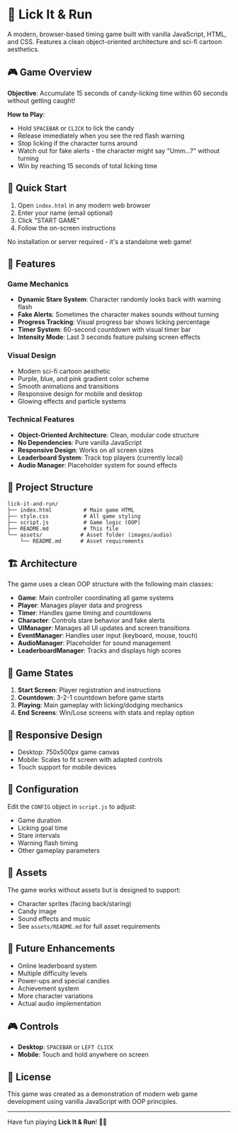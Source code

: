 # 🍭 Lick It & Run

A modern, browser-based timing game built with vanilla JavaScript, HTML, and CSS. Features a clean object-oriented architecture and sci-fi cartoon aesthetics.

## 🎮 Game Overview

**Objective**: Accumulate 15 seconds of candy-licking time within 60 seconds without getting caught!

**How to Play**:
- Hold `SPACEBAR` or `CLICK` to lick the candy
- Release immediately when you see the red flash warning
- Stop licking if the character turns around
- Watch out for fake alerts - the character might say "Umm...?" without turning
- Win by reaching 15 seconds of total licking time

## 🚀 Quick Start

1. Open `index.html` in any modern web browser
2. Enter your name (email optional)
3. Click "START GAME"
4. Follow the on-screen instructions

No installation or server required - it's a standalone web game!

## 🎨 Features

### Game Mechanics
- **Dynamic Stare System**: Character randomly looks back with warning flash
- **Fake Alerts**: Sometimes the character makes sounds without turning
- **Progress Tracking**: Visual progress bar shows licking percentage
- **Timer System**: 60-second countdown with visual timer bar
- **Intensity Mode**: Last 3 seconds feature pulsing screen effects

### Visual Design
- Modern sci-fi cartoon aesthetic
- Purple, blue, and pink gradient color scheme
- Smooth animations and transitions
- Responsive design for mobile and desktop
- Glowing effects and particle systems

### Technical Features
- **Object-Oriented Architecture**: Clean, modular code structure
- **No Dependencies**: Pure vanilla JavaScript
- **Responsive Design**: Works on all screen sizes
- **Leaderboard System**: Track top players (currently local)
- **Audio Manager**: Placeholder system for sound effects

## 📁 Project Structure

```
lick-it-and-run/
├── index.html          # Main game HTML
├── style.css           # All game styling
├── script.js           # Game logic (OOP)
├── README.md           # This file
└── assets/            # Asset folder (images/audio)
    └── README.md      # Asset requirements
```

## 🏗️ Architecture

The game uses a clean OOP structure with the following main classes:

- **Game**: Main controller coordinating all game systems
- **Player**: Manages player data and progress
- **Timer**: Handles game timing and countdowns
- **Character**: Controls stare behavior and fake alerts
- **UIManager**: Manages all UI updates and screen transitions
- **EventManager**: Handles user input (keyboard, mouse, touch)
- **AudioManager**: Placeholder for sound management
- **LeaderboardManager**: Tracks and displays high scores

## 🎯 Game States

1. **Start Screen**: Player registration and instructions
2. **Countdown**: 3-2-1 countdown before game starts
3. **Playing**: Main gameplay with licking/dodging mechanics
4. **End Screens**: Win/Lose screens with stats and replay option

## 📱 Responsive Design

- Desktop: 750x500px game canvas
- Mobile: Scales to fit screen with adapted controls
- Touch support for mobile devices

## 🔧 Configuration

Edit the `CONFIG` object in `script.js` to adjust:
- Game duration
- Licking goal time
- Stare intervals
- Warning flash timing
- Other gameplay parameters

## 🎵 Assets

The game works without assets but is designed to support:
- Character sprites (facing back/staring)
- Candy image
- Sound effects and music
- See `assets/README.md` for full asset requirements

## 🌟 Future Enhancements

- Online leaderboard system
- Multiple difficulty levels
- Power-ups and special candies
- Achievement system
- More character variations
- Actual audio implementation

## 🎮 Controls

- **Desktop**: `SPACEBAR` or `LEFT CLICK`
- **Mobile**: Touch and hold anywhere on screen

## 📝 License

This game was created as a demonstration of modern web game development using vanilla JavaScript with OOP principles.

---

Have fun playing **Lick It & Run**! 🍭✨ 